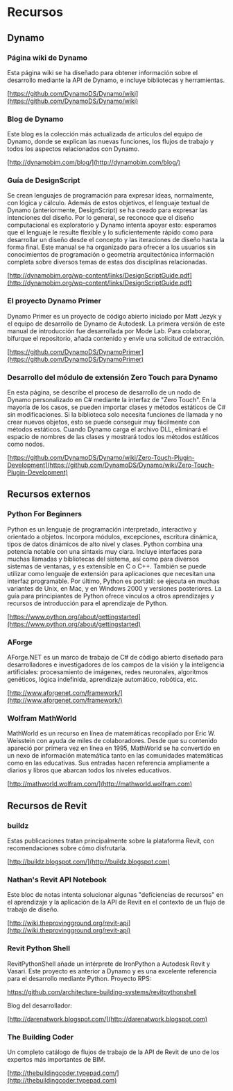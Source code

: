 # Recursos

## **Dynamo**

### **Página wiki de Dynamo**

Esta página wiki se ha diseñado para obtener información sobre el desarrollo mediante la API de Dynamo, e incluye bibliotecas y herramientas.

[https://github.com/DynamoDS/Dynamo/wiki](https://github.com/DynamoDS/Dynamo/wiki)

### **Blog de Dynamo**

Este blog es la colección más actualizada de artículos del equipo de Dynamo, donde se explican las nuevas funciones, los flujos de trabajo y todos los aspectos relacionados con Dynamo.

[http://dynamobim.com/blog/](http://dynamobim.com/blog/)

### **Guía de DesignScript**

Se crean lenguajes de programación para expresar ideas, normalmente, con lógica y cálculo. Además de estos objetivos, el lenguaje textual de Dynamo (anteriormente, DesignScript) se ha creado para expresar las intenciones del diseño. Por lo general, se reconoce que el diseño computacional es exploratorio y Dynamo intenta apoyar esto: esperamos que el lenguaje le resulte flexible y lo suficientemente rápido como para desarrollar un diseño desde el concepto y las iteraciones de diseño hasta la forma final. Este manual se ha organizado para ofrecer a los usuarios sin conocimientos de programación o geometría arquitectónica información completa sobre diversos temas de estas dos disciplinas relacionadas.

[http://dynamobim.org/wp-content/links/DesignScriptGuide.pdf](http://dynamobim.org/wp-content/links/DesignScriptGuide.pdf)

### **El proyecto Dynamo Primer**

Dynamo Primer es un proyecto de código abierto iniciado por Matt Jezyk y el equipo de desarrollo de Dynamo de Autodesk. La primera versión de este manual de introducción fue desarrollada por Mode Lab. Para colaborar, bifurque el repositorio, añada contenido y envíe una solicitud de extracción.

[https://github.com/DynamoDS/DynamoPrimer](https://github.com/DynamoDS/DynamoPrimer)

### **Desarrollo del módulo de extensión Zero Touch para Dynamo**

En esta página, se describe el proceso de desarrollo de un nodo de Dynamo personalizado en C# mediante la interfaz de "Zero Touch". En la mayoría de los casos, se pueden importar clases y métodos estáticos de C# sin modificaciones. Si la biblioteca solo necesita funciones de llamada y no crear nuevos objetos, esto se puede conseguir muy fácilmente con métodos estáticos. Cuando Dynamo carga el archivo DLL, eliminará el espacio de nombres de las clases y mostrará todos los métodos estáticos como nodos.

[https://github.com/DynamoDS/Dynamo/wiki/Zero-Touch-Plugin-Development](https://github.com/DynamoDS/Dynamo/wiki/Zero-Touch-Plugin-Development)

## **Recursos externos**

### **Python For Beginners**

Python es un lenguaje de programación interpretado, interactivo y orientado a objetos. Incorpora módulos, excepciones, escritura dinámica, tipos de datos dinámicos de alto nivel y clases. Python combina una potencia notable con una sintaxis muy clara. Incluye interfaces para muchas llamadas y bibliotecas del sistema, así como para diversos sistemas de ventanas, y es extensible en C o C++. También se puede utilizar como lenguaje de extensión para aplicaciones que necesitan una interfaz programable. Por último, Python es portátil: se ejecuta en muchas variantes de Unix, en Mac, y en Windows 2000 y versiones posteriores. La guía para principiantes de Python ofrece vínculos a otros aprendizajes y recursos de introducción para el aprendizaje de Python.

[https://www.python.org/about/gettingstarted](https://www.python.org/about/gettingstarted)

### **AForge**

AForge.NET es un marco de trabajo de C# de código abierto diseñado para desarrolladores e investigadores de los campos de la visión y la inteligencia artificiales: procesamiento de imágenes, redes neuronales, algoritmos genéticos, lógica indefinida, aprendizaje automático, robótica, etc.

[http://www.aforgenet.com/framework/](http://www.aforgenet.com/framework/)

### **Wolfram MathWorld**

MathWorld es un recurso en línea de matemáticas recopilado por Eric W. Weisstein con ayuda de miles de colaboradores. Desde que su contenido apareció por primera vez en línea en 1995, MathWorld se ha convertido en un nexo de información matemática tanto en las comunidades matemáticas como en las educativas. Sus entradas hacen referencia ampliamente a diarios y libros que abarcan todos los niveles educativos.

[http://mathworld.wolfram.com/](http://mathworld.wolfram.com)

## Recursos de Revit

### **buildz**

Estas publicaciones tratan principalmente sobre la plataforma Revit, con recomendaciones sobre cómo disfrutarla.

[http://buildz.blogspot.com/](http://buildz.blogspot.com)

### **Nathan's Revit API Notebook**

Este bloc de notas intenta solucionar algunas "deficiencias de recursos" en el aprendizaje y la aplicación de la API de Revit en el contexto de un flujo de trabajo de diseño.

[http://wiki.theprovingground.org/revit-api](http://wiki.theprovingground.org/revit-api)

### **Revit Python Shell**

RevitPythonShell añade un intérprete de IronPython a Autodesk Revit y Vasari. Este proyecto es anterior a Dynamo y es una excelente referencia para el desarrollo mediante Python. Proyecto RPS: 

https://github.com/architecture-building-systems/revitpythonshell 

Blog del desarrollador: 

[http://darenatwork.blogspot.com/](http://darenatwork.blogspot.com)

### **The Building Coder**

Un completo catálogo de flujos de trabajo de la API de Revit de uno de los expertos más importantes de BIM.

[http://thebuildingcoder.typepad.com/](http://thebuildingcoder.typepad.com)
